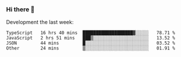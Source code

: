 ### Hi there 👋

Development the last week:
<!--START_SECTION:waka-->

```text
TypeScript   16 hrs 40 mins  ███████████████████▓░░░░░   78.71 %
JavaScript   2 hrs 51 mins   ███▒░░░░░░░░░░░░░░░░░░░░░   13.52 %
JSON         44 mins         █░░░░░░░░░░░░░░░░░░░░░░░░   03.52 %
Other        24 mins         ▒░░░░░░░░░░░░░░░░░░░░░░░░   01.91 %
```

<!--END_SECTION:waka-->

<!--
**JASONPANGGO/jasonpanggo** is a ✨ _special_ ✨ repository because its `README.md` (this file) appears on your GitHub profile.

Here are some ideas to get you started:

- 🔭 I’m currently working on ...
- 🌱 I’m currently learning ...
- 👯 I’m looking to collaborate on ...
- 🤔 I’m looking for help with ...
- 💬 Ask me about ...
- 📫 How to reach me: ...
- 😄 Pronouns: ...
- ⚡ Fun fact: ...
-->
